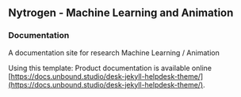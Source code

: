 

## Nytrogen - Machine Learning and Animation

### Documentation
A documentation site for research
Machine Learning / Animation

Using this template:
Product documentation is available online [https://docs.unbound.studio/desk-jekyll-helpdesk-theme/](https://docs.unbound.studio/desk-jekyll-helpdesk-theme/).
